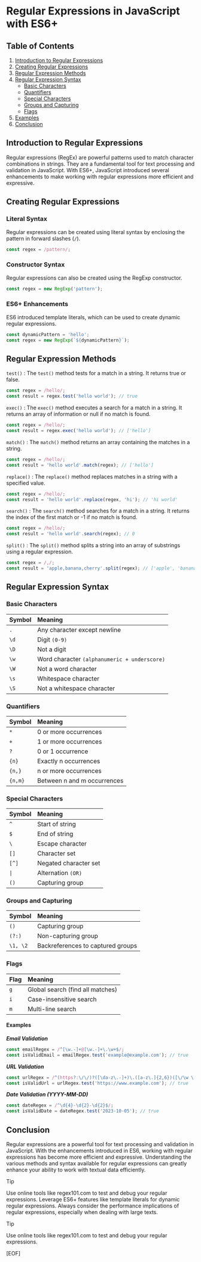 # Regular Expressions in JavaScript with ES6+

## Table of Contents

1. [Introduction to Regular Expressions](#introduction-to-regular-expressions)
2. [Creating Regular Expressions](#creating-regular-expressions)
3. [Regular Expression Methods](#regular-expression-methods)
4. [Regular Expression Syntax](#regular-expression-syntax)
    - [Basic Characters](#basic-characters)
    - [Quantifiers](#quantifiers)
    - [Special Characters](#special-characters)
    - [Groups and Capturing](#groups-and-capturing)
    - [Flags](#flags)
5. [Examples](#examples)
6. [Conclusion](#conclusion)


## Introduction to Regular Expressions

Regular expressions (RegEx) are powerful patterns used to match character combinations in strings. They are a fundamental tool for text processing and validation in JavaScript. With ES6+, JavaScript introduced several enhancements to make working with regular expressions more efficient and expressive.

## Creating Regular Expressions

### Literal Syntax

Regular expressions can be created using literal syntax by enclosing the pattern in forward slashes (`/`).

```javascript
const regex = /pattern/;
```

### Constructor Syntax

Regular expressions can also be created using the RegExp constructor.

```javascript
const regex = new RegExp('pattern');
```

### ES6+ Enhancements

ES6 introduced template literals, which can be used to create dynamic regular expressions.

```javascript
const dynamicPattern = 'hello';
const regex = new RegExp(`${dynamicPattern}`);
```

## Regular Expression Methods

`test()` : The `test()` method tests for a match in a string. It returns true or false.

```javascript
const regex = /hello/;
const result = regex.test('hello world'); // true
```

`exec()` : The `exec()` method executes a search for a match in a string. It returns an array of information or null if no match is found.

```javascript
const regex = /hello/;
const result = regex.exec('hello world'); // ['hello']
```

`match()` : The `match()` method returns an array containing the matches in a string.

```javascript
const regex = /hello/;
const result = 'hello world'.match(regex); // ['hello']
```

`replace()` : The `replace()` method replaces matches in a string with a specified value.

```javascript
const regex = /hello/;
const result = 'hello world'.replace(regex, 'hi'); // 'hi world'
```

`search()` : The `search()` method searches for a match in a string. It returns the index of the first match or -1 if no match is found.

```javascript
const regex = /hello/;
const result = 'hello world'.search(regex); // 0
```

`split()` : The `split()` method splits a string into an array of substrings using a regular expression.

```javascript
const regex = /,/;
const result = 'apple,banana,cherry'.split(regex); // ['apple', 'banana', 'cherry']
```

## Regular Expression Syntax

### Basic Characters

| Symbol | Meaning |
|:-------|:--------|
| `.` | Any character except newline |
| `\d` | Digit `(0-9)` |
| `\D` | Not a digit |
| `\w` | Word character `(alphanumeric + underscore)` |
| `\W` | Not a word character |
| `\s` | Whitespace character |
| `\S` | Not a whitespace character |

### Quantifiers

| Symbol | Meaning |
|:-------|:--------|
| `*` | 0 or more occurrences |
| `+` | 1 or more occurrences |
| `?` | 0 or 1 occurrence |
| `{n}` | Exactly n occurrences |
| `{n,}` | n or more occurrences |
| `{n,m}` | Between n and m occurrences |

### Special Characters

| Symbol | Meaning |
|:-------|:--------|
| `^` | Start of string |
| `$` | End of string |
| `\` | Escape character |
| `[]` | Character set |
| `[^]` | Negated character set |
| `\|` | Alternation `(OR)` |
| `()` | Capturing group |

### Groups and Capturing

| Symbol | Meaning |
|:-------|:--------|
| `()` | Capturing group |
| `(?:)` | Non-capturing group |
| `\1, \2` | Backreferences to captured groups |

### Flags

| Flag | Meaning |
|:-----|:--------|
| `g` | Global search (find all matches) |
| `i` | Case-insensitive search |
| `m` | Multi-line search |

#### Examples

***Email Validation***

```javascript
const emailRegex = /^[\w.-]+@[\w.-]+\.\w+$/;
const isValidEmail = emailRegex.test('example@example.com'); // true
```

***URL Validation***

```javascript
const urlRegex = /^(https?:\/\/)?([\da-z\.-]+)\.([a-z\.]{2,6})([\/\w \.-]*)*\/?$/;
const isValidUrl = urlRegex.test('https://www.example.com'); // true
```

***Date Validation (YYYY-MM-DD)***

```javascript
const dateRegex = /^\d{4}-\d{2}-\d{2}$/;
const isValidDate = dateRegex.test('2023-10-05'); // true
```

## Conclusion

Regular expressions are a powerful tool for text processing and validation in JavaScript. With the enhancements introduced in ES6, working with regular expressions has become more efficient and expressive. Understanding the various methods and syntax available for regular expressions can greatly enhance your ability to work with textual data efficiently.

> [!TIP]
>
> Use online tools like regex101.com to test and debug your regular expressions.
> Leverage ES6+ features like template literals for dynamic regular expressions.
> Always consider the performance implications of regular expressions, especially when dealing with large texts.

> [!TIP]
> Use online tools like regex101.com to test and debug your regular expressions.

[EOF]